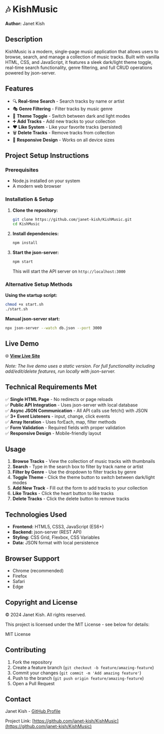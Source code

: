 # 🎶 KishMusic

**Author:** Janet Kish

## Description

KishMusic is a modern, single-page music application that allows users to browse, search, and manage a collection of music tracks. Built with vanilla HTML, CSS, and JavaScript, it features a sleek dark/light theme toggle, real-time search functionality, genre filtering, and full CRUD operations powered by json-server.

## Features

- 🔍 **Real-time Search** - Search tracks by name or artist
- 🎭 **Genre Filtering** - Filter tracks by music genre
- 🌙 **Theme Toggle** - Switch between dark and light modes
- ➕ **Add Tracks** - Add new tracks to your collection
- ❤️ **Like System** - Like your favorite tracks (persisted)
- 🗑️ **Delete Tracks** - Remove tracks from collection
- 📱 **Responsive Design** - Works on all device sizes

## Project Setup Instructions

### Prerequisites
- Node.js installed on your system
- A modern web browser

### Installation & Setup

1. **Clone the repository:**
   ```bash
   git clone https://github.com/janet-kish/KishMusic.git
   cd KishMusic
   ```

2. **Install dependencies:**
   ```bash
   npm install
   ```

3. **Start the json-server:**
   ```bash
   npm start
   ```
   This will start the API server on `http://localhost:3000`



### Alternative Setup Methods

**Using the startup script:**
```bash
chmod +x start.sh
./start.sh
```

**Manual json-server start:**
```bash
npx json-server --watch db.json --port 3000
```

## Live Demo

🌐 **[View Live Site](https://janet-kish.github.io/KishMusic/)**

*Note: The live demo uses a static version. For full functionality including add/edit/delete features, run locally with json-server.*

## Technical Requirements Met

✅ **Single HTML Page** - No redirects or page reloads  
✅ **Public API Integration** - Uses json-server with local database  
✅ **Async JSON Communication** - All API calls use fetch() with JSON  
✅ **3+ Event Listeners** - input, change, click events  
✅ **Array Iteration** - Uses forEach, map, filter methods  
✅ **Form Validation** - Required fields with proper validation  
✅ **Responsive Design** - Mobile-friendly layout  



## Usage

1. **Browse Tracks** - View the collection of music tracks with thumbnails
2. **Search** - Type in the search box to filter by track name or artist
3. **Filter by Genre** - Use the dropdown to filter tracks by genre
4. **Toggle Theme** - Click the theme button to switch between dark/light modes
5. **Add New Track** - Fill out the form to add tracks to your collection
6. **Like Tracks** - Click the heart button to like tracks
7. **Delete Tracks** - Click the delete button to remove tracks

## Technologies Used

- **Frontend:** HTML5, CSS3, JavaScript (ES6+)
- **Backend:** json-server (REST API)
- **Styling:** CSS Grid, Flexbox, CSS Variables
- **Data:** JSON format with local persistence

## Browser Support

- Chrome (recommended)
- Firefox
- Safari
- Edge

## Copyright and License

© 2024 Janet Kish. All rights reserved.

This project is licensed under the MIT License - see below for details:

MIT License


## Contributing

1. Fork the repository
2. Create a feature branch (`git checkout -b feature/amazing-feature`)
3. Commit your changes (`git commit -m 'Add amazing feature'`)
4. Push to the branch (`git push origin feature/amazing-feature`)
5. Open a Pull Request

## Contact

Janet Kish - [GitHub Profile](https://github.com/janet-kish)

Project Link: [https://github.com/janet-kish/KishMusic](https://github.com/janet-kish/KishMusic)
